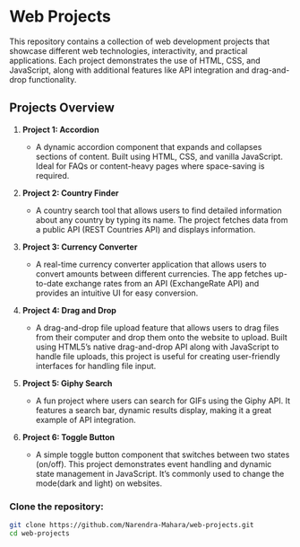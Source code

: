 # Web Projects

This repository contains a collection of web development projects that showcase different web technologies, interactivity, and practical applications. Each project demonstrates the use of HTML, CSS, and JavaScript, along with additional features like API integration and drag-and-drop functionality.

## Projects Overview

1. **Project 1: Accordion**
   - A dynamic accordion component that expands and collapses sections of content. Built using HTML, CSS, and vanilla JavaScript. Ideal for FAQs or content-heavy pages where space-saving is required.
   
2. **Project 2: Country Finder**
   - A country search tool that allows users to find detailed information about any country by typing its name. The project fetches data from a public API (REST Countries API) and displays information.
   
3. **Project 3: Currency Converter**
   - A real-time currency converter application that allows users to convert amounts between different currencies. The app fetches up-to-date exchange rates from an API (ExchangeRate API) and provides an intuitive UI for easy conversion.
   
4. **Project 4: Drag and Drop**
    - A drag-and-drop file upload feature that allows users to drag files from their computer and drop them onto the website to upload. Built using HTML5’s native drag-and-drop API along with JavaScript to handle file uploads, this project is useful for creating user-friendly interfaces for handling file input.
   
5. **Project 5: Giphy Search**
   - A fun project where users can search for GIFs using the Giphy API. It features a search bar, dynamic results display, making it a great example of API integration.
   
6. **Project 6: Toggle Button**
   - A simple toggle button component that switches between two states (on/off). This project demonstrates event handling and dynamic state management in JavaScript. It’s commonly used to change the mode(dark and light) on websites.



### Clone the repository:

   ```bash
   git clone https://github.com/Narendra-Mahara/web-projects.git
   cd web-projects
